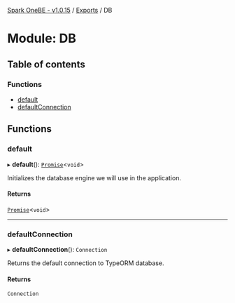 [Spark OneBE - v1.0.15](../README.md) / [Exports](../modules.md) / DB

# Module: DB

## Table of contents

### Functions

- [default](DB.md#default)
- [defaultConnection](DB.md#defaultconnection)

## Functions

### default

▸ **default**(): [`Promise`]( https://developer.mozilla.org/en-US/docs/Web/JavaScript/Reference/Global_Objects/Promise )<`void`\>

Initializes the database engine we will use in the application.

#### Returns

[`Promise`]( https://developer.mozilla.org/en-US/docs/Web/JavaScript/Reference/Global_Objects/Promise )<`void`\>

___

### defaultConnection

▸ **defaultConnection**(): `Connection`

Returns the default connection to TypeORM database.

#### Returns

`Connection`
